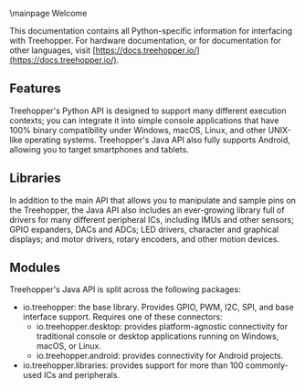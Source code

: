\mainpage Welcome

This documentation contains all Python-specific information for interfacing with Treehopper. For hardware documentation, or for documentation for other languages, visit [https://docs.treehopper.io/](https://docs.treehopper.io/).

## Features
Treehopper's Python API is designed to support many different execution contexts; you can integrate it into simple console applications that have 100% binary compatibility under Windows, macOS, Linux, and other UNIX-like operating systems. Treehopper's Java API also fully supports Android, allowing you to target smartphones and tablets.

## Libraries
In addition to the main API that allows you to manipulate and sample pins on the Treehopper, the Java API also includes an ever-growing library full of drivers for many different peripheral ICs, including IMUs and other sensors; GPIO expanders, DACs and ADCs; LED drivers, character and graphical displays; and motor drivers, rotary encoders, and other motion devices.

## Modules
Treehopper's Java API is split across the following packages:
- io.treehopper: the base library. Provides GPIO, PWM, I2C, SPI, and base interface support. Requires one of these connectors:
    - io.treehopper.desktop: provides platform-agnostic connectivity for traditional console or desktop applications running on Windows, macOS, or Linux.
    - io.treehopper.android: provides connectivity for Android projects.
- io.treehopper.libraries: provides support for more than 100 commonly-used ICs and peripherals.